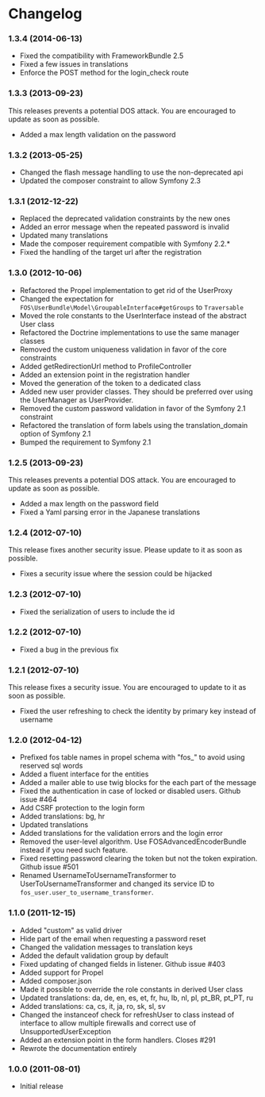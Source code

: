 Changelog
=========

### 1.3.4 (2014-06-13)

* Fixed the compatibility with FrameworkBundle 2.5
* Fixed a few issues in translations
* Enforce the POST method for the login_check route

### 1.3.3 (2013-09-23)

This releases prevents a potential DOS attack. You are encouraged to update
as soon as possible.

* Added a max length validation on the password

### 1.3.2 (2013-05-25)

* Changed the flash message handling to use the non-deprecated api
* Updated the composer constraint to allow Symfony 2.3

### 1.3.1 (2012-12-22)

* Replaced the deprecated validation constraints by the new ones
* Added an error message when the repeated password is invalid
* Updated many translations
* Made the composer requirement compatible with Symfony 2.2.*
* Fixed the handling of the target url after the registration

### 1.3.0 (2012-10-06)

* Refactored the Propel implementation to get rid of the UserProxy
* Changed the expectation for `FOS\UserBundle\Model\GroupableInterface#getGroups` to `Traversable`
* Moved the role constants to the UserInterface instead of the abstract User class
* Refactored the Doctrine implementations to use the same manager classes
* Removed the custom uniqueness validation in favor of the core constraints
* Added getRedirectionUrl method to ProfileController
* Added an extension point in the registration handler
* Moved the generation of the token to a dedicated class
* Added new user provider classes. They should be preferred over using the UserManager as UserProvider.
* Removed the custom password validation in favor of the Symfony 2.1 constraint
* Refactored the translation of form labels using the translation_domain option of Symfony 2.1
* Bumped the requirement to Symfony 2.1

### 1.2.5 (2013-09-23)

This releases prevents a potential DOS attack. You are encouraged to update
as soon as possible.

* Added a max length on the password field
* Fixed a Yaml parsing error in the Japanese translations

### 1.2.4 (2012-07-10)

This release fixes another security issue. Please update to it as soon as possible.

* Fixes a security issue where the session could be hijacked

### 1.2.3 (2012-07-10)

* Fixed the serialization of users to include the id

### 1.2.2 (2012-07-10)

* Fixed a bug in the previous fix

### 1.2.1 (2012-07-10)

This release fixes a security issue. You are encouraged to update to it as soon
as possible.

* Fixed the user refreshing to check the identity by primary key instead of username

### 1.2.0 (2012-04-12)

* Prefixed fos table names in propel schema with "fos_" to avoid using reserved sql words
* Added a fluent interface for the entities
* Added a mailer able to use twig blocks for the each part of the message
* Fixed the authentication in case of locked or disabled users. Github issue #464
* Add CSRF protection to the login form
* Added translations: bg, hr
* Updated translations
* Added translations for the validation errors and the login error
* Removed the user-level algorithm. Use FOSAdvancedEncoderBundle instead if you need such feature.
* Fixed resetting password clearing the token but not the token expiration. Github issue #501
* Renamed UsernameToUsernameTransformer to UserToUsernameTransformer and changed its service ID to `fos_user.user_to_username_transformer`.

### 1.1.0  (2011-12-15)

* Added "custom" as valid driver
* Hide part of the email when requesting a password reset
* Changed the validation messages to translation keys
* Added the default validation group by default
* Fixed updating of changed fields in listener. Github issue #403
* Added support for Propel
* Added composer.json
* Made it possible to override the role constants in derived User class
* Updated translations: da, de, en, es, et, fr, hu, lb, nl, pl, pt_BR, pt_PT, ru
* Added translations: ca, cs, it, ja, ro, sk, sl, sv
* Changed the instanceof check for refreshUser to class instead of interface to allow multiple firewalls and correct use of UnsupportedUserException
* Added an extension point in the form handlers. Closes #291
* Rewrote the documentation entirely

### 1.0.0  (2011-08-01)

* Initial release
